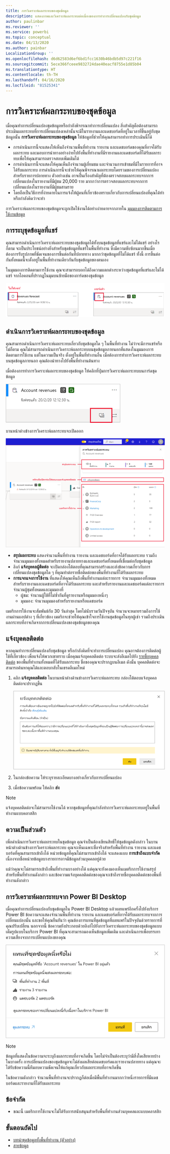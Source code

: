 ```yaml
---
title: การวิเคราะห์ผลกระทบของชุดข้อมูล
description: แสดงภาพและวิเคราะห์ผลกระทบต่อเนื่องของการทำการเปลี่ยนแปลงกับชุดข้อมูล
author: paulinbar
ms.reviewer: ''
ms.service: powerbi
ms.topic: conceptual
ms.date: 04/13/2020
ms.author: painbar
LocalizationGroup: ''
ms.openlocfilehash: d6d62583d6ef6bd1fcc1630b46bdb5d97c221f16
ms.sourcegitcommit: 5ece366fceee9832724dae40eacf8755e1d85b04
ms.translationtype: HT
ms.contentlocale: th-TH
ms.lasthandoff: 04/16/2020
ms.locfileid: "81525341"
---
```

# <a name="dataset-impact-analysis"></a>การวิเคราะห์ผลกระทบของชุดข้อมูล

เมื่อคุณทำการเปลี่ยนแปลงชุดข้อมูลหรือกำลังพิจารณาทำการเปลี่ยนแปลง สิ่งสำคัญคือต้องสามารถประเมินผลกระทบที่การเปลี่ยนแปลงเหล่านั้นจะมีในรายงานและแดชบอร์ดที่อยู่ในเวลาที่ขึ้นอยู่กับชุดข้อมูลนั้น **การวิเคราะห์ผลกระทบของชุดข้อมูล** ให้ข้อมูลที่ช่วยให้คุณสามารถทำการประเมินนี้ได้
* การดำเนินการนี้จะแสดงให้เห็นถึงจำนวนพื้นที่ทำงาน รายงาน และแดชบอร์ดของคุณที่อาจได้รับผลกระทบ และมอบการนำทางอย่างง่ายไปยังพื้นที่ทำงานที่มีรายงานและแดชบอร์ดที่ได้รับผลกระทบเพื่อให้คุณสามารถตรวจสอบเพิ่มเติมได้
* การดำเนินการนี้จะแสดงให้คุณเห็นถึงจำนวนผู้เยี่ยมชม และจำนวนการเข้าชมที่มีในรายการที่อาจได้รับผลกระทบ การดำเนินการนี้จะช่วยให้คุณพิจารณาผลกระทบโดยรวมของการเปลี่ยนแปลงสำหรับรายการปลายทาง ตัวอย่างเช่น อาจเป็นเรื่องสำคัญที่ต้องตรวจสอบผลกระทบจากการเปลี่ยนแปลงในรายงานที่มีผู้ชม 20,000 ราย มากกว่าการตรวจสอบผลกระทบจากการเปลี่ยนแปลงในรายงานที่มีผู้ชมสามราย
* โดยถือเป็นวิธีการที่ง่ายดายในการแจ้งให้ผู้คนที่เกี่ยวข้องทราบเกี่ยวกับการเปลี่ยนแปลงที่คุณได้ทำ หรือกำลังคิดว่าจะทำ

การวิเคราะห์ผลกระทบของชุดข้อมูลจะถูกเปิดใช้งานได้อย่างง่ายดายจากภายใน [มุมมองการติดตามการใช้งานข้อมูล](service-data-lineage.md)

## <a name="identifying-shared-datasets"></a>การระบุชุดข้อมูลที่แชร์

คุณสามารถดำเนินการวิเคราะห์ผลกระทบของชุดข้อมูลได้ทั้งบนชุดข้อมูลที่แชร์และไม่ได้แชร์ อย่างไรก็ตาม จะเป็นประโยชน์อย่างยิ่งสำหรับชุดข้อมูลที่แชร์ในพื้นที่ทำงาน ซึ่งมีความซับซ้อนมากขึ้นเมื่อต้องการรับรูปภาพที่ชัดเจนของการขึ้นต่อกันที่ปลายทาง มากกว่าชุดข้อมูลที่ไม่ได้แชร์ ทั้งนี้ การขึ้นต่อกันทั้งหมดนี้จะตั้งอยู่ในพื้นที่ทำงานเดียวกันกับชุดข้อมูลของตนเอง

ในมุมมองการติดตามการใช้งาน คุณจะสามารถบอกได้ถึงความแตกต่างระหว่างชุดข้อมูลที่แชร์และไม่ได้แชร์ จากไอคอนที่ปรากฏในมุมบนซ้ายมือของการ์ดของชุดข้อมูล

![ไอคอนของชุดข้อมูลที่แชร์และไม่ได้แชร์](media/service-dataset-impact-analysis/shared-unshared-icon.png)

## <a name="perform-dataset-impact-analysis"></a>ดำเนินการวิเคราะห์ผลกระทบของชุดข้อมูล

คุณสามารถดำเนินการวิเคราะห์ผลกระทบเกี่ยวกับชุดข้อมูลใด ๆ ในพื้นที่ทำงาน ไม่ว่าจะมีการแชร์หรือไม่ก็ตาม คุณไม่สามารถดำเนินการวิเคราะห์ผลกระทบบนชุดข้อมูลภายนอกที่แสดงในมุมมองการติดตามการใช้งาน แต่ในความเป็นจริง ตั้งอยู่ในพื้นที่ทำงานอื่น เมื่อต้องการทำการวิเคราะห์ผลกระทบบนชุดข้อมูลภายนอก คุณต้องนำทางไปยังพื้นที่ทำงานต้นทาง

เมื่อต้องการทำการวิเคราะห์ผลกระทบของชุดข้อมูล ให้คลิกที่ปุ่มการวิเคราะห์ผลกระทบบนการ์ดชุดข้อมูล

![ปุ่มการวิเคราะห์ผลกระทบของชุดข้อมูล](media/service-dataset-impact-analysis/open-analysis-pane-button.png)

บานหน้าต่างข้างการวิเคราะห์ผลกระทบจะเปิดออก

![แผงด้านข้างการวิเคราะห์ผลกระทบของชุดข้อมูล](media/service-dataset-impact-analysis/service-impact-analysis-pane.png)

* **สรุปผลกระทบ** แสดงจำนวนพื้นที่ทำงาน รายงาน และแดชบอร์ดที่อาจได้รับผลกระทบ รวมถึงจำนวนมุมมองทั้งหมดสำหรับรายงานปลายทางและแดชบอร์ดทั้งหมดที่เชื่อมต่อกับชุดข้อมูล
* ลิงก์ **แจ้งบุคคลผู้ติดต่อ** จะเปิดกล่องโต้ตอบที่คุณสามารถสร้างและส่งข้อความเกี่ยวกับการเปลี่ยนแปลงชุดข้อมูลใด ๆ ที่คุณทำต่อรายชื่อติดต่อของพื้นที่ทำงานที่ได้รับผลกระทบ 
* **การแจกแจงการใช้งาน** ที่แสดงให้คุณเห็นถึงพื้นที่ทำงานแต่ละรายการ จำนวนมุมมองทั้งหมดสำหรับรายงานและแดชบอร์ดที่อาจได้รับผลกระทบ และสำหรับรายงานและแดชบอร์ดแต่ละรายการ จำนวนผู้ชุมทั้งหมดและมุมมองที่
   * ผู้ชม: จำนวนผู้ใช้ที่ไม่ซ้ำกันที่ดูรายงานหรือมุมมองหนึ่งๆ
   * มุมมอง: จำนวนมุมมองสำหรับรายงานหรือแดชบอร์ด

เมตริกการใช้งานจะสัมพันธ์กับ 30 วันล่าสุด โดยไม่นับรวมวันปัจจุบัน จำนวนจะหมายรวมถึงการใช้งานผ่านแอปต่าง ๆ ที่เกี่ยวข้อง เมตริกจะช่วยให้คุณเข้าใจการใช้งานชุดข้อมูลในทุกผู้เช่า รวมถึงประเมินผลกระทบที่อาจเกิดจากการเปลี่ยนแปลงของชุดข้อมูลของคุณ

## <a name="notify-contacts"></a>แจ้งบุคคลติดต่อ

หากคุณทำการเปลี่ยนแปลงกับชุดข้อมูล หรือกำลังคิดที่จะทำการเปลี่ยนแปลง คุณอาจต้องการติดต่อผู้ใช้ที่เกี่ยวข้อง เพื่อแจ้งให้พวกเขาทราบ เมื่อคุณแจ้งบุคคลติดต่อ ระบบจะส่งอีเมลไปยัง [รายชื่อบุคคลติดต่อ](../service-create-the-new-workspaces.md#workspace-contact-list) ของพื้นที่ทำงานทั้งหมดที่ได้รับผลกระทบ ชื่อของคุณจะปรากฏบนอีเมล ดังนั้น บุคคลติดต่อจะสามารถค้นหาคุณได้และตอบกลับในเธรดอีเมลใหม่ 

1. คลิก **แจ้งบุคคลติดต่อ** ในบานหน้าต่างด้านข่างการวิเคราะห์ผลกระทบ กล่องโต้ตอบแจ้งบุคคลติดต่อจะปรากฏขึ้น

   ![กล่องโต้ตอบแจ้งบุคคลติดต่อ](media/service-dataset-impact-analysis/notify-contacts-dialog.png)

1. ในกล่องข้อความ ให้ระบุรายละเอียดบางอย่างเกี่ยวกับการเปลี่ยนแปลง
1. เมื่อข้อความพร้อม ให้คลิก **ส่ง**

> [!NOTE]
> แจ้งบุคคลติดต่อจะไม่สามารถใช้งานได้ หากชุดข้อมูลที่คุณกำลังทำการวิเคราะห์ผลกระทบอยู่ในพื้นที่ทำงานแบบคลาสสิก

## <a name="privacy"></a>ความเป็นส่วนตัว

เพื่อดำเนินการวิเคราะห์ผลกระทบในชุดข้อมูล คุณจำเป็นต้องเขียนสิทธิ์ให้ชุดข้อมูลดังกล่าว ในบานหน้าต่างด้านข้างการวิเคราะห์ผลกระทบ คุณจะเห็นเฉพาะชื่อจริงสำหรับพื้นที่ทำงาน รายงาน และแดชบอร์ดที่คุณสามารถเข้าถึงได้ หน่วยข้อมูลที่คุณไม่สามารถเข้าถึงได้ จะแสดงแบบ **การเข้าถึงแบบจำกัด** เนื่องจากชื่อหน่วยข้อมูลบางรายการอาจมีข้อมูลส่วนบุคคลอยู่ด้วย

แม้ว่าคุณจะไม่สามารถเข้าถึงพื้นที่ทำงานบางอย่างได้ แต่คุณจะยังคงมองเห็นเมตริกการใช้งานสรุปสำหรับพื้นที่ทำงานดังกล่าว และข้อความแจ้งบุคคลติดต่อของคุณจะเข้าถึงรายชื่อบุคคลติดต่อของพื้นที่ทำงานดังกล่าว

## <a name="impact-analysis-from-power-bi-desktop"></a>การวิเคราะห์ผลกระทบจาก Power BI Desktop

เมื่อคุณทำการเปลี่ยนแปลงกับชุดข้อมูลใน Power BI Desktop แล้วเผยแพร่อีกครั้งไปยังบริการ Power BI ข้อความจะแสดงจำนวนพื้นที่ทำงาน รายงาน และแดชบอร์ดที่อาจได้รับผลกระทบจากการเปลี่ยนแปลงนั้น และขอให้คุณยืนยันว่า คุณต้องการแทนที่ชุดข้อมูลที่เผยแพร่ในปัจจุบันด้วยรายการที่คุณปรับเปลี่ยน นอกจากนี้ ข้อความยังประกอบด้วยลิงก์ไปยังการวิเคราะห์ผลกระทบของชุดข้อมูลแบบเต็มรูปแบบในบริการ Power BI ที่คุณจะสามารถมองเห็นข้อมูลเพิ่มเติม และดำเนินการเพื่อบรรเทาความเสี่ยงจากการเปลี่ยนแปลงของคุณ

![ข้อความเกี่ยวกับการวิเคราะห์ผลกระทบของชุดข้อมูลใน Power BI Desktop](media/service-dataset-impact-analysis/service-dataset-impact-analysis-desktop-warning.png)

> [!NOTE]
> ข้อมูลที่แสดงในข้อความจะระบุถึงผลกระทบที่อาจเกิดขึ้น โดยไม่จำเป็นต้องระบุว่ามีสิ่งใดเสียหายบ้าง ในบางครั้ง การเปลี่ยนแปลงของชุดข้อมูลจะไม่ส่งผลเสียต่อแดชบอร์ดและรายงานปลายทาง แต่คุณจะได้รับข้อความนี้ทีมอบความชัดเจนให้แก่คุณเกี่ยวกับผลกระทบที่อาจเกิดขึ้น
>
>ในข้อความดังกล่าว จำนวนพื้นที่ทำงานจะปรากฏก็ต่อเมื่อมีพื้นที่ทำงานมากกว่าหนึ่งรายการที่มีแดชบอร์ดและรายงานที่ได้รับผลกระทบ

## <a name="limitations"></a>ข้อจำกัด

* ขณะนี้ เมตริกการใช้งานจะไม่ได้รับการสนับสนุนสำหรับพื้นที่ทำงานส่วนบุคคลและแบบคลาสสิก

## <a name="next-steps"></a>ขั้นตอนถัดไป

* [บทนำชุดข้อมูลทั้งพื้นที่ทำงาน (ตัวอย่าง)](../service-datasets-across-workspaces.md)
* [สายข้อมูล](service-data-lineage.md)

